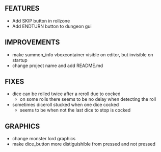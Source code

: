 ## FEATURES
- Add SKIP button in rollzone
- Add ENDTURN button to dungeon gui

## IMPROVEMENTS
- make summon_info vboxcontainer visible on editor, but invisible on startup
- change project name and add README.md

## FIXES
- dice can be rolled twice after a reroll due to cocked
    - on some rolls there seems to be no delay when detecting the roll
- sometimes diceroll stucked when one dice cocked
    - seems to be when not the last dice to stop is cocked

## GRAPHICS
- change monster lord graphics
- make dice_button more distiguishible from pressed and not pressed
